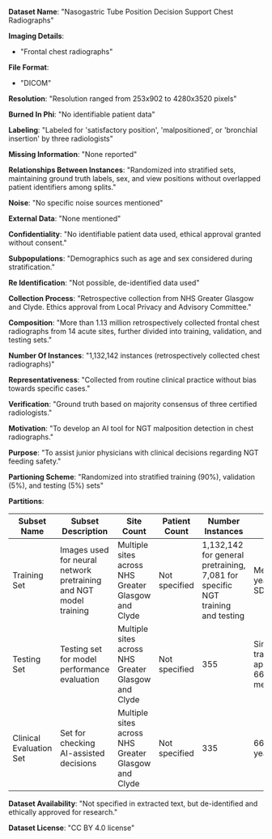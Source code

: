 **Dataset Name**: "Nasogastric Tube Position Decision Support Chest Radiographs"

**Imaging Details**:

  - "Frontal chest radiographs"

**File Format**:

  - "DICOM"

**Resolution**: "Resolution ranged from 253x902 to 4280x3520 pixels"

**Burned In Phi**: "No identifiable patient data"

**Labeling**: "Labeled for 'satisfactory position', 'malpositioned', or 'bronchial insertion' by three radiologists"

**Missing Information**: "None reported"

**Relationships Between Instances**: "Randomized into stratified sets, maintaining ground truth labels, sex, and view positions without overlapped patient identifiers among splits."

**Noise**: "No specific noise sources mentioned"

**External Data**: "None mentioned"

**Confidentiality**: "No identifiable patient data used, ethical approval granted without consent."

**Subpopulations**: "Demographics such as age and sex considered during stratification."

**Re Identification**: "Not possible, de-identified data used"

**Collection Process**: "Retrospective collection from NHS Greater Glasgow and Clyde. Ethics approval from Local Privacy and Advisory Committee."

**Composition**: "More than 1.13 million retrospectively collected frontal chest radiographs from 14 acute sites, further divided into training, validation, and testing sets."

**Number Of Instances**: "1,132,142 instances (retrospectively collected chest radiographs)"

**Representativeness**: "Collected from routine clinical practice without bias towards specific cases."

**Verification**: "Ground truth based on majority consensus of three certified radiologists."

**Motivation**: "To develop an AI tool for NGT malposition detection in chest radiographs."

**Purpose**: "To assist junior physicians with clinical decisions regarding NGT feeding safety."

**Partioning Scheme**: "Randomized into stratified training (90%), validation (5%), and testing (5%) sets"

**Partitions**:

| Subset Name | Subset Description | Site Count | Patient Count | Number Instances | Age | Sex | Demographic | Criterion |
| --- | --- | --- | --- | --- | --- | --- | --- | --- |
| Training Set | Images used for neural network pretraining and NGT model training | Multiple sites across NHS Greater Glasgow and Clyde | Not specified | 1,132,142 for general pretraining, 7,081 for specific NGT training and testing | Median 66.3 years ± 14.9 SD | Male to female ratio 1.4–1.5:1 | Included adults, excluding pediatrics | Images included if associated with NGT review request |
| Testing Set | Testing set for model performance evaluation | Multiple sites across NHS Greater Glasgow and Clyde | Not specified | 355 | Similar to training set, approximately 66.3 years median | Male to female ratio 1.4–1.5:1 | Matched to NGT model training set | Same as training set, ensuring no overlap in patient identifiers |
| Clinical Evaluation Set | Set for checking AI-assisted decisions | Multiple sites across NHS Greater Glasgow and Clyde | Not specified | 335 | 66.3–67.4 years old | Not specified | Not specified | Used by junior physicians for evaluation under AI support conditions |


**Dataset Availability**: "Not specified in extracted text, but de-identified and ethically approved for research."

**Dataset License**: "CC BY 4.0 license"

